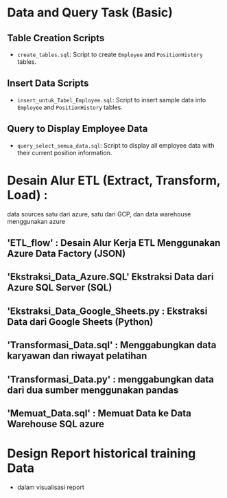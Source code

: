 # Data and Query Task (Basic)

## Table Creation Scripts
- `create_tables.sql`: Script to create `Employee` and `PositionHistory` tables.

## Insert Data Scripts
- `insert_untuk_Tabel_Employee.sql`: Script to insert sample data into `Employee` and `PositionHistory` tables.

## Query to Display Employee Data
- `query_select_semua_data.sql`: Script to display all employee data with their current position information.

# Desain Alur ETL (Extract, Transform, Load) : 
data sources satu dari azure, satu dari GCP, dan data warehouse menggunakan azure
## 'ETL_flow' : Desain Alur Kerja ETL Menggunakan Azure Data Factory (JSON)
## 'Ekstraksi_Data_Azure.SQL' Ekstraksi Data dari Azure SQL Server (SQL) 
## 'Ekstraksi_Data_Google_Sheets.py : Ekstraksi Data dari Google Sheets (Python)
## 'Transformasi_Data.sql' : Menggabungkan data karyawan dan riwayat pelatihan
## 'Transformasi_Data.py' : menggabungkan data dari dua sumber menggunakan pandas
## 'Memuat_Data.sql' : Memuat Data ke Data Warehouse SQL azure 

# Design Report historical training Data
- dalam visualisasi report 
